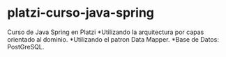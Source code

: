 # platzi-curso-java-spring
Curso de Java Spring en Platzi
*Utilizando la arquitectura por capas orientado al dominio.
*Utilizando el patron Data Mapper.
*Base de Datos: PostGreSQL.

